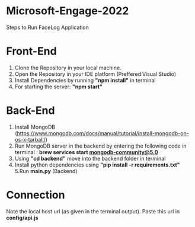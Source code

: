 # Microsoft-Engage-2022
Steps to Run FaceLog Application
# Front-End
1. Clone the Repository in your local machine.
2. Open the Repository in your IDE platform (Preffered:Visual Studio)
3. Install Dependencies by running **"npm install"** in terminal
4. For starting the server: **"npm start"**
# Back-End
1. Install MongoDB (https://www.mongodb.com/docs/manual/tutorial/install-mongodb-on-os-x-tarball/) 
2. Run MongoDB server in the backend by entering the following code in terminal :
**brew services start mongodb-community@5.0**
3. Using **"cd backend"** move into the backend folder in terminal
4. Install python dependencies using **"pip install -r requirements.txt"**
5.Run **main.py** (Backend)
# Connection
Note the local host url (as given in the terminal output). Paste this url in **config/api.js**
